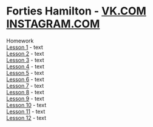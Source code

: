 

# Forties Hamilton -  [VK.COM](https://vk.com/forties "Forties Hamilton")   [INSTAGRAM.COM](https://www.instagram.com/stig_bro/ "Forties Hamilton") 


Homework   
[Lesson 1](# "Lesson 1")  - text  
[Lesson 2](# "Lesson 1")  - text  
[Lesson 3](# "Lesson 1")  - text  
[Lesson 4](# "Lesson 1")  - text  
[Lesson 5](# "Lesson 1")  - text  
[Lesson 6](# "Lesson 1")  - text  
[Lesson 7](# "Lesson 1")  - text  
[Lesson 8](# "Lesson 1")  - text  
[Lesson 9](# "Lesson 1")  - text  
[Lesson 10](# "Lesson 1") - text  
[Lesson 11](# "Lesson 1") - text  
[Lesson 12](# "Lesson 1") - text  


